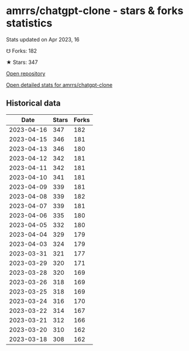 # amrrs/chatgpt-clone - stars & forks statistics

Stats updated on Apr 2023, 16

☋ Forks: 182

★ Stars: 347

[Open repository](https://github.com/amrrs/chatgpt-clone)

[Open detailed stats for amrrs/chatgpt-clone](https://reviewgithub.com/rep/amrrs/chatgpt-clone)

## Historical data
| Date | Stars | Forks |
|------|-------|-------|
| 2023-04-16 | 347 | 182 | 
| 2023-04-15 | 346 | 181 | 
| 2023-04-13 | 346 | 180 | 
| 2023-04-12 | 342 | 181 | 
| 2023-04-11 | 342 | 181 | 
| 2023-04-10 | 341 | 181 | 
| 2023-04-09 | 339 | 181 | 
| 2023-04-08 | 339 | 182 | 
| 2023-04-07 | 339 | 181 | 
| 2023-04-06 | 335 | 180 | 
| 2023-04-05 | 332 | 180 | 
| 2023-04-04 | 329 | 179 | 
| 2023-04-03 | 324 | 179 | 
| 2023-03-31 | 321 | 177 | 
| 2023-03-29 | 320 | 171 | 
| 2023-03-28 | 320 | 169 | 
| 2023-03-26 | 318 | 169 | 
| 2023-03-25 | 318 | 169 | 
| 2023-03-24 | 316 | 170 | 
| 2023-03-22 | 314 | 167 | 
| 2023-03-21 | 312 | 166 | 
| 2023-03-20 | 310 | 162 | 
| 2023-03-18 | 308 | 162 | 


